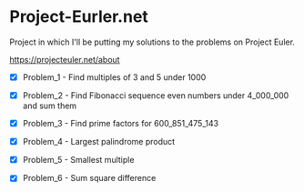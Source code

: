 # Project-Eurler.net

Project in which I'll be putting my solutions to the problems on Project Euler.

https://projecteuler.net/about

- [x] Problem_1 - Find multiples of 3 and 5 under 1000
- [x] Problem_2 - Find Fibonacci sequence even numbers under 4_000_000 and sum them
- [x] Problem_3 - Find prime factors for 600_851_475_143
- [x] Problem_4 - Largest palindrome product
- [x] Problem_5 - Smallest multiple
- [x] Problem_6 - Sum square difference
 
